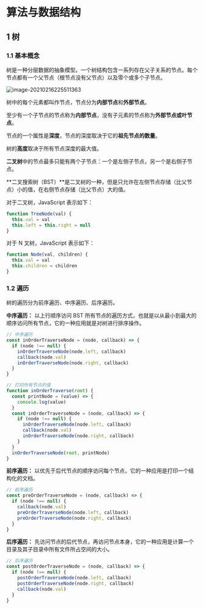 # 算法与数据结构

## 1 树

### 1.1 基本概念

树是一种分层数据的抽象模型。一个树结构包含一系列存在父子关系的节点。每个节点都有一个父节点（根节点没有父节点）以及零个或多个子节点。

![image-20210216225511363](D:\projects\个人项目\zoe-blogs\images\tree.png)

树中的每个元素都叫作节点，节点分为**内部节点**和**外部节点**。

至少有一个子节点的节点称为**内部节点**，没有子元素的节点称为**外部节点或叶节点**。

节点的一个属性是**深度**，节点的深度取决于它的**祖先节点的数量**。

树的**高度**取决于所有节点深度的最大值。

**二叉树**中的节点最多只能有两个子节点：一个是左侧子节点，另一个是右侧子节点。

**二叉搜索树（BST）**是二叉树的一种，但是只允许在左侧节点存储（比父节点）小的值，在右侧节点存储（比父节点）大的值。

对于二叉树，JavaScript 表示如下：

```javascript
function TreeNode(val) {
  this.val = val
  this.left = this.right = null
}
```

对于 N 叉树，JavaScript 表示如下：

```javascript
function Node(val, children) {
  this.val = val
  this.children = children
}
```

### 1.2 遍历

树的遍历分为前序遍历、中序遍历、后序遍历。

**中序遍历：** 以上行顺序访问 BST 所有节点的遍历方式，也就是以从最小到最大的顺序访问所有节点，它的一种应用就是对树进行排序操作。

```javascript
// 中序遍历
const inOrderTraverseNode = (node, callback) => {
  if (node !== null) {
    inOrderTraverseNode(node.left, callback)
    callback(node.val)
    inOrderTraverseNode(node.right, callback)
  }
}
```

```javascript
// 打印所有节点的值
function inOrderTraverse(root) {
  const printNode = (value) => {
    console.log(value)
  }
  const inOrderTraverseNode = (node, callback) => {
    if (node !== null) {
      inOrderTraverseNode(node.left, callback)
      callback(node.val)
      inOrderTraverseNode(node.right, callback)
    }
  }
  inOrderTraverseNode(root, printNode)
}
```

**前序遍历：** 以优先于后代节点的顺序访问每个节点，它的一种应用是打印一个结构化的文档。

```javascript
// 前序遍历
const preOrderTraverseNode = (node, callback) => {
  if (node !== null) {
    callback(node.val)
    preOrderTraverseNode(node.left, callback)
    preOrderTraverseNode(node.right, callback)
  }
}
```

**后序遍历：** 先访问节点的后代节点，再访问节点本身，它的一种应用是计算一个目录及其子目录中所有文件所占空间的大小。

```javascript
// 后序遍历
const postOrderTraverseNode = (node, callback) => {
  if (node !== null) {
    postOrderTraverseNode(node.left, callback)
    postOrderTraverseNode(node.right, callback)
    callback(node.val)
  }
}
```

















